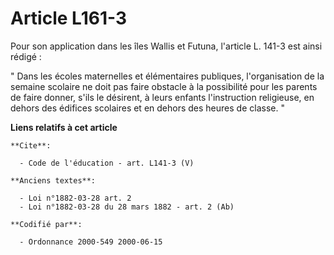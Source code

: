 # Article L161-3

Pour son application dans les îles Wallis et Futuna, l'article L. 141-3 est ainsi rédigé :

" Dans les écoles maternelles et élémentaires publiques, l'organisation de la semaine scolaire ne doit pas faire obstacle à
la possibilité pour les parents de faire donner, s'ils le désirent, à leurs enfants l'instruction religieuse, en dehors des
édifices scolaires et en dehors des heures de classe. "

**Liens relatifs à cet article**

	**Cite**:

	  - Code de l'éducation - art. L141-3 (V)

	**Anciens textes**:

	  - Loi n°1882-03-28 art. 2
	  - Loi n°1882-03-28 du 28 mars 1882 - art. 2 (Ab)

	**Codifié par**:

	  - Ordonnance 2000-549 2000-06-15
